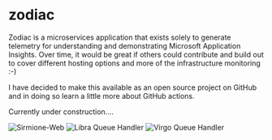 # zodiac
Zodiac is a microservices application that exists solely to generate telemetry for understanding and demonstrating Microsoft Application Insights.  Over time, it would be great if others could contribute and build out to cover different hosting options and more of the infrastructure monitoring :-)

I have decided to make this available as an open source project on GitHub and in doing so learn a little more about GitHub actions.

Currently under construction....

![Sirmione-Web](https://github.com/nikkh/zodiac/workflows/Sirmione-Web/badge.svg)
![Libra Queue Handler](https://github.com/nikkh/zodiac/workflows/Libra%20Queue%20Handler/badge.svg)
![Virgo Queue Handler](https://github.com/nikkh/zodiac/workflows/Virgo%20Queue%20Handler/badge.svg)
